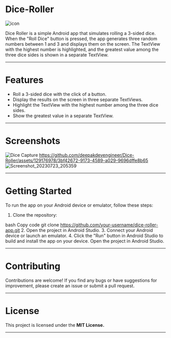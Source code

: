 # Dice-Roller
![icon](https://github.com/deepakdevengineer/Dice-Roller/assets/129176978/02c67726-b76f-4ebb-8a08-56fbf8aae39f)


Dice Roller is a simple Android app that simulates rolling a 3-sided dice. When the "Roll Dice" button is pressed, the app generates three random numbers between 1 and 3 and displays them on the screen. The TextView with the highest number is highlighted, and the greatest value among the three dice sides is shown in a separate TextView.
_________________________________________________________________________________________________________________________________________________________________________________________  
# Features  

*  Roll a 3-sided dice with the click of a button.
*  Display the results on the screen in three separate TextViews.
*  Highlight the TextView with the highest number among the three dice sides.
*  Show the greatest value in a separate TextView.
_______________________________________________________________________________________________________________________________________________________________________________________
# Screenshots
![Dice Capture](https://github.com/deepakdevengineer/Dice-Roller/assets/129176978/ab61b121-c872-469d-b479-b8cf0f7de269)
https://github.com/deepakdevengineer/Dice-Roller/assets/129176978/3bf42672-9173-4589-a029-9696dffe8b65
![Screenshot_20230723_205359](https://github.com/deepakdevengineer/Dice-Roller/assets/129176978/cf1a74c8-0c71-4b53-9ec2-3df50f51dce7)

_______________________________________________________________________________________________________________________________________________________________________________________
# Getting Started

To run the app on your Android device or emulator, follow these steps:

1. Clone the repository:

bash
Copy code
git clone https://github.com/your-username/dice-roller-app.git
2. Open the project in Android Studio.
3. Connect your Android device or launch an emulator.
4. Click the "Run" button in Android Studio to build and install the app on your device.
Open the project in Android Studio.
_______________________________________________________________________________________________________________________________________________________________________________________
# Contributing

Contributions are welcome! If you find any bugs or have suggestions for improvement, please create an issue or submit a pull request.

_______________________________________________________________________________________________________________________________________________________________________________________
# License

This project is licensed under the **MIT License.**

_______________________________________________________________________________________________________________________________________________________________________________________





